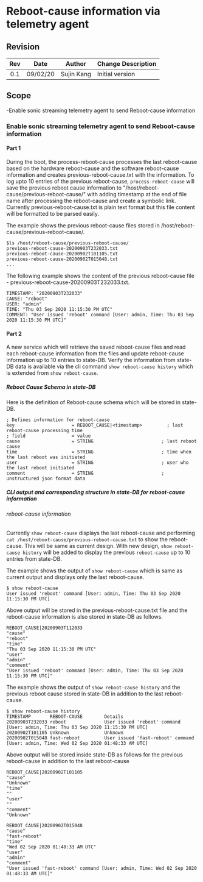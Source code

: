 # Reboot-cause information via telemetry agent

## Revision

| Rev | Date     | Author      | Change Description |
|:---:|:--------:|:-----------:|--------------------|
| 0.1 | 09/02/20 | Sujin Kang  | Initial version    |

## Scope
-Enable sonic streaming telemetry agent to send Reboot-cause information

### Enable sonic streaming telemetry agent to send Reboot-cause information

#### Part 1
During the boot, the process-reboot-cause processes the last reboot-cause based on the hardware reboot-cause
and the software reboot-cause information and creates previous-reboot-cause.txt with the information.
To log upto 10 entries of the previous reboot-cause, `process-reboot-cause` will save the previous reboot cause information
to "/host/reboot-cause/previous-reboot-cause/" with adding timestamp at the end of file name after processing
the reboot-cause and create a symbolic link.
Currently previous-reboot-cause.txt is plain text format but this file content will be formatted to be parsed easily.

The example shows the previous reboot-cause files stored in /host/reboot-cause/previous-reboot-cause/.
```
$ls /host/reboot-cause/previous-reboot-cause/
previous-reboot-cause-20200903T232033.txt
previous-reboot-cause-20200902T101105.txt
previous-reboot-cause-20200902T015048.txt
...
```
The following example shows the content of the previous reboot-cause file - previous-reboot-cause-20200903T232033.txt.
```
TIMESTAMP: "20200903T232033"
CAUSE: "reboot"
USER: "admin"
TIME: "Thu 03 Sep 2020 11:15:30 PM UTC"
COMMENT: "User issued 'reboot' command [User: admin, Time: Thu 03 Sep 2020 11:15:30 PM UTC]"
```

#### Part 2
A new service which will retrieve the saved reboot-cause files and read each reboot-cause information from the files
and update reboot-cause information up to 10 entries to state-DB.
Verify the information from state-DB data is available via the cli command `show reboot-cause history` which is extended from `show reboot-cause`.

##### Reboot Cause Schema in state-DB

Here is the definition of Reboot-cause schema which will be stored in state-DB.
```
; Defines information for reboot-cause
key                     = REBOOT_CAUSE|<timestamp>         ; last reboot-cause processing time
; field                 = value
cause                   = STRING                         ; last reboot cause
time                    = STRING                         ; time when the last reboot was initiated
user                    = STRING                         ; user who the last reboot initiated
comment                 = STRING                         ; unstructured json format data
```

##### CLI output  and corresponding structure in state-DB for reboot-cause information

###### reboot-cause information

Currently `show reboot-cause` displays the last reboot-cause and performing `cat /host/reboot-cause/previous-reboot-cause.txt` to show the reboot-cause.
This will be same as current design.
With new design, `show reboot-cause history` will be added to display the previous `reboot-cause` up to 10 entries from state-DB.

The example shows the output of `show reboot-cause` which is same as current output and displays only the last reboot-cause.
```
$ show reboot-cause
User issued 'reboot' command [User: admin, Time: Thu 03 Sep 2020 11:15:30 PM UTC]
```
Above output will be stored in the previous-reboot-cause.txt file and the reboot-cause information is also stored in state-DB as follows.
```
REBOOT_CAUSE|20200903T112033
"cause"
"reboot"
"time"
"Thu 03 Sep 2020 11:15:30 PM UTC"
"user"
"admin"
"comment"
"User issued 'reboot' command [User: admin, Time: Thu 03 Sep 2020 11:15:30 PM UTC]"
```

The example shows the output of `show reboot-cause history` and the previous reboot cause stored in state-DB in addition to the last reboot-cause.
```
$ show reboot-cause history
TIMESTAMP       REBOOT-CAUSE        Details
20200903T232033 reboot              User issued 'reboot' command [User: admin, Time: Thu 03 Sep 2020 11:15:30 PM UTC]
20200902T101105 Unknown             Unknown
20200902T015048 fast-reboot         User issued 'fast-reboot' command [User: admin, Time: Wed 02 Sep 2020 01:48:33 AM UTC]
```
Above output will be stored inside state-DB as follows for the previous reboot-cause in addition to the last reboot-cause
```
REBOOT_CAUSE|20200902T101105
"cause"
"Unknown"
"time"
""
"user"
""
"comment"
"Unknown"
```
```
REBOOT_CAUSE|20200902T015048
"cause"
"fast-reboot"
"time"
"Wed 02 Sep 2020 01:48:33 AM UTC"
"user"
"admin"
"comment"
"User issued 'fast-reboot' command [User: admin, Time: Wed 02 Sep 2020 01:48:33 AM UTC]"
```
